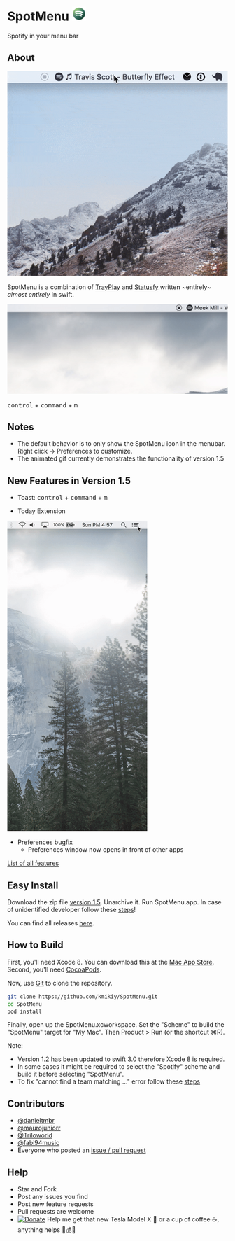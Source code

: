 # SpotMenu ![demo](https://github.com/kmikiy/SpotMenu/blob/master/SpotMenu/Assets.xcassets/AppIcon.appiconset/spotmenu%20(5)-1.png)
Spotify in your menu bar

## About

![demo](https://github.com/kmikiy/SpotMenu/blob/master/Demo/demo.gif)

SpotMenu is a combination of [TrayPlay](https://github.com/mborgerson/TrayPlay) 
and [Statusfy](https://github.com/paulyoung/Statusfy) written ~entirely~ _almost entirely_ in swift. 

![toast](https://github.com/kmikiy/SpotMenu/blob/master/Demo/toast.gif)

<kbd>control</kbd> + <kbd>command</kbd> + <kbd>m</kbd>

## Notes

- The default behavior is to only show the SpotMenu icon in the menubar. Right click -> Preferences to customize.    
- The animated gif currently demonstrates the functionality of version 1.5   

## New Features in Version 1.5

- Toast: <kbd>control</kbd> + <kbd>command</kbd> + <kbd>m</kbd>

- Today Extension

![today](https://github.com/kmikiy/SpotMenu/blob/master/Demo/today.gif)

- Preferences bugfix
  - Preferences window now opens in front of other apps

[List of all features](https://github.com/kmikiy/SpotMenu/blob/master/FEATURES.md)


## Easy Install

Download the zip file [version 1.5](https://github.com/kmikiy/SpotMenu/releases/download/v1.5/SpotMenu.zip). Unarchive it. Run SpotMenu.app.
In case of unidentified developer follow these [steps](https://support.apple.com/kb/PH21769?locale=en_US)!

You can find all releases [here](https://github.com/kmikiy/SpotMenu/releases).


## How to Build

First, you'll need Xcode 8. You can download this at the [Mac App Store](https://itunes.apple.com/us/app/xcode/id497799835?mt=12).
Second, you'll need [CocoaPods](https://guides.cocoapods.org/using/getting-started.html). 

Now, use [Git](http://git-scm.com/) to clone the repository.

```sh
git clone https://github.com/kmikiy/SpotMenu.git
cd SpotMenu
pod install
```

Finally, open up the SpotMenu.xcworkspace. Set the "Scheme" to build the "SpotMenu" target for "My Mac". Then Product > Run (or the shortcut ⌘R).

Note: 
- Version 1.2 has been updated to swift 3.0 therefore Xcode 8 is required.
- In some cases it might be required to select the "Spotify" scheme and build it before selecting "SpotMenu".
- To fix "cannot find a team matching ..." error follow these [steps](https://github.com/kmikiy/SpotMenu/issues/54)

## Contributors

- [@danieltmbr](https://github.com/danieltmbr)
- [@maurojuniorr](https://github.com/maurojuniorr)
- [@Triloworld](https://github.com/Triloworld)
- [@fabi94music](https://github.com/fabi94music)
- Everyone who posted an [issue / pull request](https://github.com/kmikiy/SpotMenu/issues?utf8=✓&q=)

## Help

- Star and Fork
- Post any issues you find
- Post new feature requests
- Pull requests are welcome
- [![Donate](https://www.paypalobjects.com/en_US/i/btn/btn_donate_SM.gif)](https://www.paypal.com/cgi-bin/webscr?cmd=_s-xclick&hosted_button_id=NL4KDG65UYQB6) Help me get that new Tesla Model X 🚗 or a cup of coffee ☕️, anything helps 💸💰💵
